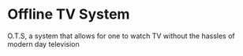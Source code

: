 # Offline TV System
 O.T.S, a system that allows for one to watch TV without the hassles of modern day television
